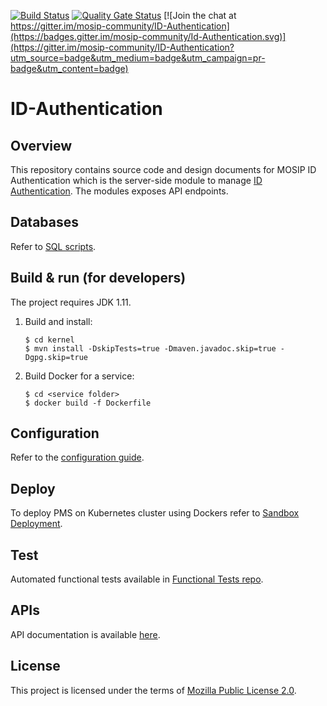 [![Build Status](https://travis-ci.com/mosip/id-authentication.svg?branch=master)](https://app.travis-ci.com/github/mosip/id-authentication)  [![Quality Gate Status](https://sonarcloud.io/api/project_badges/measure?project=mosip_id-authentication&metric=alert_status)](https://sonarcloud.io/dashboard?id=mosip_id-authentication)  [![Join the chat at https://gitter.im/mosip-community/ID-Authentication](https://badges.gitter.im/mosip-community/Id-Authentication.svg)](https://gitter.im/mosip-community/ID-Authentication?utm_source=badge&utm_medium=badge&utm_campaign=pr-badge&utm_content=badge)

# ID-Authentication

## Overview
This repository contains source code and design documents for MOSIP ID Authentication which is the server-side module to manage [ID Authentication](https://docs.mosip.io/1.2.0/modules/id-authentication-services). The modules exposes API endpoints.  

## Databases
Refer to [SQL scripts](db_scripts).

## Build & run (for developers)
The project requires JDK 1.11. 
1. Build and install:
    ```
    $ cd kernel
    $ mvn install -DskipTests=true -Dmaven.javadoc.skip=true -Dgpg.skip=true
    ```
1. Build Docker for a service:
    ```
    $ cd <service folder>
    $ docker build -f Dockerfile
    ```

## Configuration
Refer to the [configuration guide](docs/configuration.md).

## Deploy
To deploy PMS on Kubernetes cluster using Dockers refer to [Sandbox Deployment](https://docs.mosip.io/1.2.0/deployment/sandbox-deployment).

## Test
Automated functional tests available in [Functional Tests repo](https://github.com/mosip/mosip-functional-tests).

## APIs
API documentation is available [here](https://mosip.github.io/documentation/).

## License
This project is licensed under the terms of [Mozilla Public License 2.0](LICENSE).

